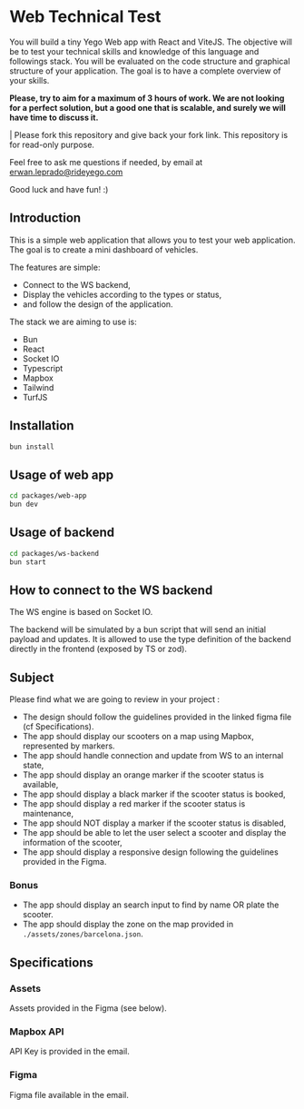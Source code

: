 # Web Technical Test

You will build a tiny Yego Web app with React and ViteJS. The objective will be to test your technical skills and knowledge of this language and followings stack. You will be evaluated on the code structure and graphical structure of your application. The goal is to have a complete overview of your skills.

**Please, try to aim for a maximum of 3 hours of work. We are not looking for a perfect solution, but a good one that is scalable, and surely we will have time to discuss it.**

| Please fork this repository and give back your fork link. This repository is for read-only purpose.

Feel free to ask me questions if needed, by email at <erwan.leprado@rideyego.com>

Good luck and have fun! :)

## Introduction

This is a simple web application that allows you to test your web application.
The goal is to create a mini dashboard of vehicles.

The features are simple:

- Connect to the WS backend,
- Display the vehicles according to the types or status,
- and follow the design of the application.

The stack we are aiming to use is:

- Bun
- React
- Socket IO
- Typescript
- Mapbox
- Tailwind
- TurfJS

## Installation

```bash
bun install
```

## Usage of web app

```bash
cd packages/web-app
bun dev
```

## Usage of backend

```bash
cd packages/ws-backend
bun start
```

## How to connect to the WS backend

The WS engine is based on Socket IO.

The backend will be simulated by a bun script that will send an initial payload and updates.
It is allowed to use the type definition of the backend directly in the frontend (exposed by TS or zod).

## Subject

Please find what we are going to review in your project :

- The design should follow the guidelines provided in the linked figma file (cf Specifications).
- The app should display our scooters on a map using Mapbox, represented by markers.
- The app should handle connection and update from WS to an internal state,
- The app should display an orange marker if the scooter status is available,
- The app should display a black marker if the scooter status is booked,
- The app should display a red marker if the scooter status is maintenance,
- The app should NOT display a marker if the scooter status is disabled,
- The app should be able to let the user select a scooter and display the information of the scooter,
- The app should display a responsive design following the guidelines provided in the Figma.

### Bonus

- The app should display an search input to find by name OR plate the scooter.
- The app should display the zone on the map provided in `./assets/zones/barcelona.json`.

## Specifications

### Assets

Assets provided in the Figma (see below).

### Mapbox API

API Key is provided in the email.

### Figma

Figma file available in the email.
